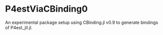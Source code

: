 # P4estViaCBinding0

An experimental package setup using CBinding.jl v0.9 to generate bindings
of P4est_jll.jl.
